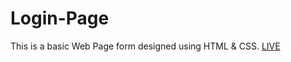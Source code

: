 # Login-Page
This is a basic Web Page form designed using HTML &amp; CSS.
[LIVE](https://cautionexists.github.io/Login-Page/)
